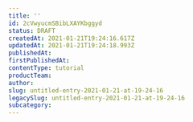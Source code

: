 ```yaml
---
title: ''
id: 2cVwyucmSBibLXAYKbggyd
status: DRAFT
createdAt: 2021-01-21T19:24:16.617Z
updatedAt: 2021-01-21T19:24:18.993Z
publishedAt: 
firstPublishedAt: 
contentType: tutorial
productTeam: 
author: 
slug: untitled-entry-2021-01-21-at-19-24-16
legacySlug: untitled-entry-2021-01-21-at-19-24-16
subcategory: 
---
```



